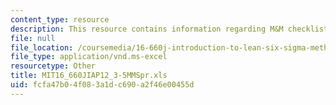 ```yaml
---
content_type: resource
description: This resource contains information regarding M&M checklist.
file: null
file_location: /coursemedia/16-660j-introduction-to-lean-six-sigma-methods-january-iap-2012/fcfa47b04f083a1dc690a2f46e00455d_MIT16_660JIAP12_3-5MMSpr.xls
file_type: application/vnd.ms-excel
resourcetype: Other
title: MIT16_660JIAP12_3-5MMSpr.xls
uid: fcfa47b0-4f08-3a1d-c690-a2f46e00455d
---
```

